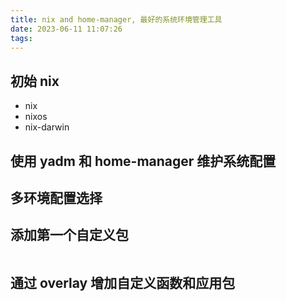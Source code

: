 ```yaml
---
title: nix and home-manager, 最好的系统环境管理工具
date: 2023-06-11 11:07:26
tags:
---
```



## 初始 nix

* nix
* nixos
* nix-darwin


## 使用 yadm 和 home-manager 维护系统配置


## 多环境配置选择



## 添加第一个自定义包

```nix


```


## 通过 overlay 增加自定义函数和应用包

```

```
